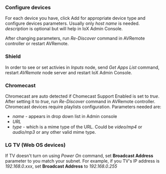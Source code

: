 ### Configure devices

For each device you have, click Add for appropriate device type and configure devices parameters.
Usually only *host name* is needed. *description* is optional but will help in IoX Admin Console.

After changing parameters, run *Re-Discover* command in AVRemote controller or restart AVRemote.

### Shield

In order to see or set activies in *Inputs* node, send *Get Apps List* command, restart *AVRemote* node server and restart IoX Admin Console.

### Chromecast

Chromecast are auto detected if Chomecast Support Enabled is set to *true*. After setting it to *true*, run *Re-Discover* command in AVRemote controller. Chromecast devices require playlists configuration. Parameters needed are:
* *name* - appears in drop down list in Admin console
* *URL*
* *type* - which is a mime type of the URL. Could be *video/mp4* or *audio/mp3* or any other valid mime type.

### LG TV (Web OS devices)

If TV doesn't turn on using *Power On* command, set **Broadcast Address** parameter to you match your subnet. For example, if you TV's IP address is *192.168.0.xxx*, set **Broadcast Address** to *192.168.0.255*